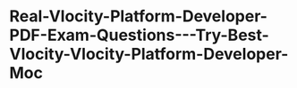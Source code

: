 # Real-Vlocity-Platform-Developer-PDF-Exam-Questions---Try-Best-Vlocity-Vlocity-Platform-Developer-Moc